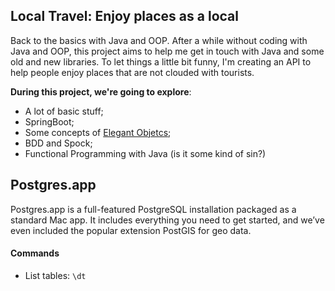## Local Travel: Enjoy places as a local

Back to the basics with Java and OOP. After a while without coding with Java and OOP, this project aims to help me get in touch with Java and some old and new libraries. To let things a little bit funny, I'm creating an API to help people enjoy places that are not clouded with tourists.

**During this project, we're going to explore**:
- A lot of basic stuff;
- SpringBoot;
- Some concepts of [Elegant Objetcs](https://www.elegantobjects.org/);
- BDD and Spock;
- Functional Programming with Java (is it some kind of sin?)

## Postgres.app
Postgres.app is a full-featured PostgreSQL installation packaged as a standard Mac app. It includes everything you need to get started, and we’ve even included the popular extension PostGIS for geo data.

#### Commands
- List tables: `\dt`
